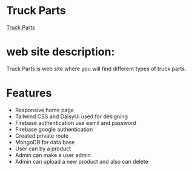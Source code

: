 # Truck Parts

[Truck Parts](https://truck-parts-13fe9.firebaseapp.com/) 

# web site description:
 Truck Parts is web site where you will find different types of truck parts. 

# Features
* Responsive home page 
* Tailwind CSS and DaisyUi used for designing
* Firebase authentication use eamil and password
* Firebase google authentication
* Created private route 
* MongoDB for data base
* User can by a product 
* Admin can make a user admin
* Admin can upload a new product and also can delete